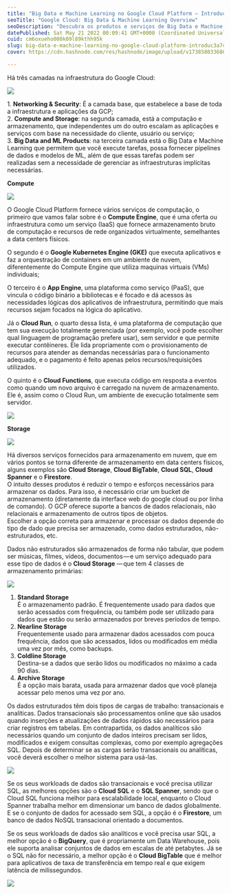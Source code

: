 ```yaml
---
title: "Big Data e Machine Learning no Google Cloud Platform — Introdução aos produtos e serviços de…"
seoTitle: "Google Cloud: Big Data & Machine Learning Overview"
seoDescription: "Descubra os produtos e serviços de Big Data e Machine Learning no Google Cloud Platform e como eles transformam a computação em nuvem"
datePublished: Sat May 21 2022 00:09:41 GMT+0000 (Coordinated Universal Time)
cuid: cm6oxueho000k09l89kthh95k
slug: big-data-e-machine-learning-no-google-cloud-platform-introduc3a7c3a3o-aos-produtos-e-servic3a7os-de-54e911fcbf14
cover: https://cdn.hashnode.com/res/hashnode/image/upload/v1738580336804/791c0d9b-ce90-4483-a332-d823a2479d0a.jpeg

---
```


Há três camadas na infraestrutura do Google Cloud:

![](https://cdn.hashnode.com/res/hashnode/image/upload/v1738580324758/2f13981c-11e1-44e6-911d-2b0eaa487b42.png)

1\. **Networking & Security**: É a camada base, que estabelece a base de toda a infraestrutura e aplicações da GCP;  
2\. **Compute and Storage**: na segunda camada, está a computação e armazenamento, que independentes um do outro escalam as aplicações e serviços com base na necessidade do cliente, usuário ou serviço;  
3\. **Big Data and ML Products**: na terceira camada está o Big Data e Machine Learning que permitem que você execute tarefas, possa fornecer pipelines de dados e modelos de ML, além de que essas tarefas podem ser realizadas sem a necessidade de gerenciar as infraestruturas implícitas necessárias.

**Compute**

![](https://cdn.hashnode.com/res/hashnode/image/upload/v1738580326680/90ba280e-7ff8-40f6-8dc0-f81270ee7e16.png)

O Google Cloud Platform fornece vários serviços de computação, o primeiro que vamos falar sobre é o **Compute Engine**, que é uma oferta ou infraestrutura como um serviço (IaaS) que fornece armazenamento bruto de computação e recursos de rede organizados virtualmente, semelhantes a data centers físicos.

O segundo é o **Google Kubernetes Engine (GKE)** que executa aplicativos e faz a orquestração de containers em um ambiente de nuvem, diferentemente do Compute Engine que utiliza maquinas virtuais (VMs) individuais;

O terceiro é o **App Engine**, uma plataforma como serviço (PaaS), que vincula o código binário a bibliotecas e é focado e dá acessos às necessidades lógicas dos aplicativos de infraestrutura, permitindo que mais recursos sejam focados na lógica do aplicativo.

Já o **Cloud Run**, o quarto dessa lista, é uma plataforma de computação que tem sua execução totalmente gerenciada (por exemplo, você pode escolher qual linguagem de programação prefere usar), sem servidor e que permite executar contêineres. Ele lida propriamente com o provisionamento de recursos para atender as demandas necessárias para o funcionamento adequado, e o pagamento é feito apenas pelos recursos/requisições utilizados.

O quinto é o **Cloud Functions**, que executa código em resposta a eventos como quando um novo arquivo é carregado na nuvem de armazenamento. Ele é, assim como o Cloud Run, um ambiente de execução totalmente sem servidor.

![](https://cdn.hashnode.com/res/hashnode/image/upload/v1738580328534/83fe10f2-30b1-40d6-a7ff-8453b9b5f673.png)

**Storage**

![](https://cdn.hashnode.com/res/hashnode/image/upload/v1738580330601/d9e200c1-d098-44d5-b106-d3b11f0987ac.png)

Há diversos serviços fornecidos para armazenamento em nuvem, que em vários pontos se torna diferente de armazenamento em data centers físicos, alguns exemplos são **Cloud Storage**, **Cloud BigTable**, **Cloud SQL**, **Cloud Spanner** e o **Firestore**.   
O intuito desses produtos é reduzir o tempo e esforços necessários para armazenar os dados. Para isso, é necessário criar um bucket de armazenamento (diretamente da interface web do google cloud ou por linha de comando). O GCP oferece suporte a bancos de dados relacionais, não relacionais e armazenamento de outros tipos de objetos.   
Escolher a opção correta para armazenar e processar os dados depende do tipo de dado que precisa ser armazenado, como dados estruturados, não-estruturados, etc.

Dados não estruturados são armazenados de forma não tabular, que podem ser músicas, filmes, vídeos, documentos — e um serviço adequado para esse tipo de dados é o **Cloud Storage** — que tem 4 classes de armazenamento primárias:

![](https://cdn.hashnode.com/res/hashnode/image/upload/v1738580332103/95374b84-627b-454b-966a-c42c7d7ceaae.png)

1.  **Standard Storage**  
    É o armazenamento padrão. É frequentemente usado para dados que serão acessados com frequência, ou também pode ser utilizado para dados que estão ou serão armazenados por breves períodos de tempo.
2.  **Nearline Storage**  
    Frequentemente usado para armazenar dados acessados com pouca frequência, dados que são acessados, lidos ou modificados em média uma vez por mês, como backups.
3.  **Coldline Storage**  
    Destina-se a dados que serão lidos ou modificados no máximo a cada 90 dias.
4.  **Archive Storage**   
    É a opção mais barata, usada para armazenar dados que você planeja acessar pelo menos uma vez por ano.

Os dados estruturados têm dois tipos de cargas de trabalho: transacionais e analíticas. Dados transacionais são processamentos online que são usados quando inserções e atualizações de dados rápidos são necessários para criar registros em tabelas. Em contrapartida, os dados analíticos são necessários quando um conjunto de dados inteiros precisam ser lidos, modificados e exigem consultas complexas, como por exemplo agregações SQL. Depois de determinar se as cargas serão transacionais ou analíticas, você deverá escolher o melhor sistema para usá-las.

![](https://cdn.hashnode.com/res/hashnode/image/upload/v1738580333931/925bed4f-65ef-4602-a24e-71b377227218.png)

Se os seus workloads de dados são transacionais e você precisa utilizar SQL, as melhores opções são o **Cloud SQL** e o **SQL Spanner**, sendo que o Cloud SQL funciona melhor para escalabilidade local, enquanto o Cloud Spanner trabalha melhor em dimensionar um banco de dados globalmente. E se o conjunto de dados for acessado sem SQL, a opção é o **Firestore**, um banco de dados NoSQL transacional orientado a documentos.

Se os seus workloads de dados são analíticos e você precisa usar SQL, a melhor opção é o **BigQuery**, que é propriamente um Data Warehouse, pois ele suporta analisar conjuntos de dados em escalas de até petabytes. Já se o SQL não for necessário, a melhor opção é o **Cloud BigTable** que é melhor para aplicativos de taxa de transferência em tempo real e que exigem latência de milissegundos.

![](https://cdn.hashnode.com/res/hashnode/image/upload/v1738580335359/b42f9eb3-816b-48c5-a218-f86d7842c6ad.png)
